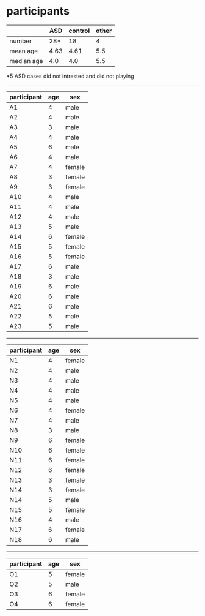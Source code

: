 # participants

|            | ASD  | control | other |
| ---------- | ---- | ------- | ----- |
| number     | 28*  | 18      | 4     |
| mean age   | 4.63 | 4.61    | 5.5   |
| median age | 4.0  | 4.0     | 5.5   |

*5 ASD cases did not intrested and did not playing 

---

| participant | age | sex    |
| ----------- | --- | ------ |
| A1          | 4   | male   |
| A2          | 4   | male   |
| A3          | 3   | male   |
| A4          | 4   | male   |
| A5          | 6   | male   |
| A6          | 4   | male   |
| A7          | 4   | female |
| A8          | 3   | female |
| A9          | 3   | female |
| A10         | 4   | male   |
| A11         | 4   | male   |
| A12         | 4   | male   |
| A13         | 5   | male   |
| A14         | 6   | female |
| A15         | 5   | female |
| A16         | 5   | female |
| A17         | 6   | male   |
| A18         | 3   | male   |
| A19         | 6   | male   |
| A20         | 6   | male   |
| A21         | 6   | male   |
| A22         | 5   | male   |
| A23         | 5   | male   |

---


| participant | age | sex    |
| ----------- | --- | ------ |
| N1          | 4   | female |
| N2          | 4   | male   |
| N3          | 4   | male   |
| N4          | 4   | male   |
| N5          | 4   | male   |
| N6          | 4   | female |
| N7          | 4   | male   |
| N8          | 3   | male   |
| N9          | 6   | female |
| N10         | 6   | female |
| N11         | 6   | female |
| N12         | 6   | female |
| N13         | 3   | female |
| N14         | 3   | female |
| N14         | 5   | male   |
| N15         | 5   | female |
| N16         | 4   | male   |
| N17         | 6   | female |
| N18         | 6   | male   |

---

| participant | age | sex    |
| ----------- | --- | ------ |
| O1          | 5   | female |
| O2          | 5   | male   |
| O3          | 6   | female |
| O4          | 6   | female |


